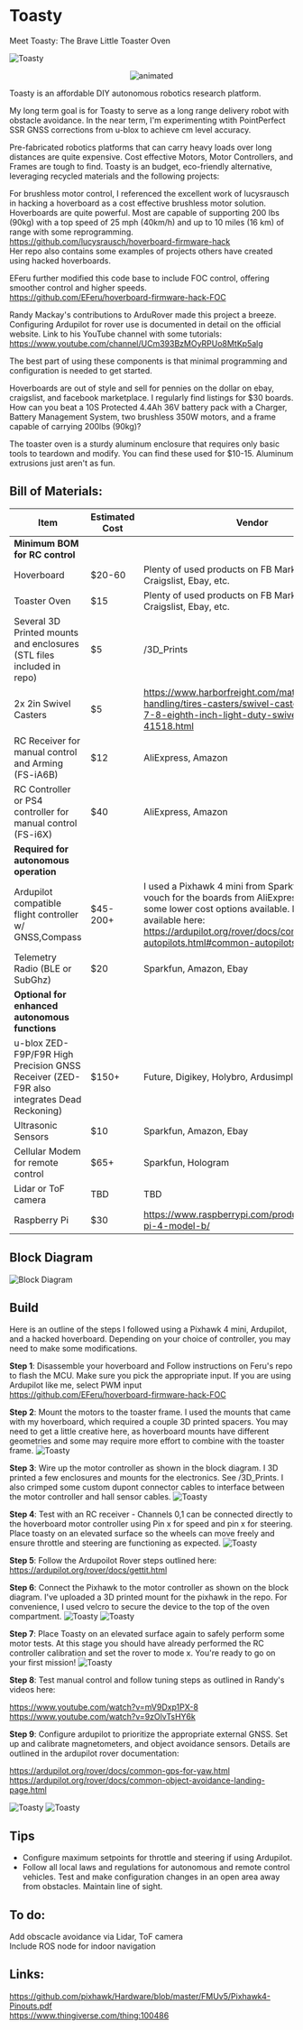 # Toasty


Meet Toasty: The Brave Little Toaster Oven

![Toasty](/images/Toasty1.jpg)  
<p align="center">
  <img src=/images/toasty.gif alt="animated" /> 
</p>

Toasty is an affordable DIY autonomous robotics research platform.  

My long term goal is for Toasty to serve as a long range delivery robot with obstacle avoidance. In the near term, I'm experimenting wtith PointPerfect SSR GNSS corrections from u-blox to achieve cm level accuracy.

Pre-fabricated robotics platforms that can carry heavy loads over long distances are quite expensive. Cost effective Motors, Motor Controllers, and Frames are tough to find. Toasty is an budget, eco-friendly alternative, leveraging recycled materials and the following projects:

For brushless motor control, I referenced the excellent work of lucysrausch in hacking a hoverboard as a cost effective brushless motor solution.
Hoverboards are quite powerful. Most are capable of supporting 200 lbs (90kg) with a top speed of 25 mph (40km/h) and up to 10 miles (16 km) of range with some reprogramming.  
https://github.com/lucysrausch/hoverboard-firmware-hack  
Her repo also contains some examples of projects others have created using hacked hoverboards.  

EFeru further modified this code base to include FOC control, offering smoother control and higher speeds.  
https://github.com/EFeru/hoverboard-firmware-hack-FOC  

Randy Mackay's contributions to ArduRover made this project a breeze. Configuring Ardupilot for rover use is documented in detail on the official website.
Link to his YouTube channel with some tutorials:  
https://www.youtube.com/channel/UCm393BzMOyRPUo8MtKp5alg  

The best part of using these components is that minimal programming and configuration is needed to get started.

Hoverboards are out of style and sell for pennies on the dollar on ebay, craigslist, and facebook marketplace. I regularly find listings for $30 boards.
How can you beat a 10S Protected 4.4Ah 36V battery pack with a Charger, Battery Management System, two brushless 350W motors, and a frame capable of carrying 200lbs (90kg)?

The toaster oven is a sturdy aluminum enclosure that requires only basic tools to teardown and modify. You can find these used for $10-15. 
Aluminum extrusions just aren't as fun.

## Bill of Materials:

| Item  | Estimated Cost | Vendor
| ------------- | ------------- | ------------- |
| **Minimum BOM for RC control** |  | 
| Hoverboard | $20-60 | Plenty of used products on FB Marketplace, Craigslist, Ebay, etc.
| Toaster Oven |  $15 | Plenty of used products on FB Marketplace, Craigslist, Ebay, etc.
| Several 3D Printed mounts and enclosures (STL files included in repo) |  $5 | /3D_Prints
| 2x 2in Swivel Casters| $5 | https://www.harborfreight.com/material-handling/tires-casters/swivel-casters/2-inch-x-7-8-eighth-inch-light-duty-swivel-caster-41518.html  |
| RC Receiver for manual control and Arming (FS-iA6B)  | $12 | AliExpress, Amazon
| RC Controller or PS4 controller for manual control (FS-i6X)  | $40 | AliExpress, Amazon
| **Required for autonomous operation** |  |
| Ardupilot compatible flight controller w/ GNSS,Compass | $45-200+ | I used a Pixhawk 4 mini from Sparkfun. I can't vouch for the boards from AliExpress, but there are some lower cost options available. More options available here: https://ardupilot.org/rover/docs/common-autopilots.html#common-autopilotsSparkfun
| Telemetry Radio (BLE or SubGhz)  | $20 | Sparkfun, Amazon, Ebay
| **Optional for enhanced autonomous functions** |  |
| u-blox ZED-F9P/F9R High Precision GNSS Receiver (ZED-F9R also integrates Dead Reckoning)  | $150+ | Future, Digikey, Holybro, Ardusimple, Sparkfun
| Ultrasonic Sensors  | $10 | Sparkfun, Amazon, Ebay
| Cellular Modem for remote control  | $65+ | Sparkfun, Hologram
| Lidar or ToF camera  | TBD | TBD
| Raspberry Pi | $30 | https://www.raspberrypi.com/products/raspberry-pi-4-model-b/

## Block Diagram
![Block Diagram](/images/BlockDiagram.png)  

## Build

Here is an outline of the steps I followed using a Pixhawk 4 mini, Ardupilot,  and a hacked hoverboard. Depending on your choice of controller, you may need to make some modifications.

**Step 1**: Disassemble your hoverboard and Follow instructions on Feru's repo to flash the MCU. Make sure you pick the appropriate input. If you are using Ardupilot like me, select PWM input  
https://github.com/EFeru/hoverboard-firmware-hack-FOC  

**Step 2**: Mount the motors to the toaster frame. I used the mounts that came with my hoverboard, which required a couple 3D printed spacers. You may need to get a little creative here, as hoverboard mounts have different geometries and some may require more effort to combine with the toaster frame.
![Toasty](/images/Toasty2.jpg) 

**Step 3**: Wire up the motor controller as shown in the block diagram. I 3D printed a few enclosures and mounts for the electronics. See /3D_Prints. I also crimped some custom dupont connector cables to interface between the motor controller and hall sensor cables.
![Toasty](/images/Toasty3.jpg) 

**Step 4**: Test with an RC receiver - Channels 0,1 can be connected directly to the hoverboard motor controller using Pin x for speed and pin x for steering. Place toasty on an elevated surface so the wheels can move freely and ensure throttle and steering are functioning as expected.
![Toasty](/images/Toasty8.jpg) 

**Step 5**: Follow the Ardupoilot Rover steps outlined here: https://ardupilot.org/rover/docs/gettit.html  

**Step 6**: Connect the Pixhawk to the motor controller as shown on the block diagram. I've uploaded a 3D printed mount for the pixhawk in the repo. For convenience, I used velcro to secure the device to the top of the oven compartment.
![Toasty](/images/Toasty5.jpg) 
![Toasty](/images/Toasty9.jpg) 

**Step 7**: Place Toasty on an elevated surface again to safely perform some motor tests. At this stage you should have already performed the RC controller calibration and set the rover to mode x. You're ready to go on your first mission!
![Toasty](/images/toasty4.jpg) 

**Step 8**: Test manual control and follow tuning steps as outlined in Randy's videos here:

https://www.youtube.com/watch?v=mV9Dxp1PX-8  
https://www.youtube.com/watch?v=9zOlvTsHY6k  

**Step 9**: Configure ardupilot to prioritize the appropriate external GNSS. Set up and calibrate magnetometers, and object avoidance sensors. Details are outlined in the ardupilot rover documentation: 

https://ardupilot.org/rover/docs/common-gps-for-yaw.html  
https://ardupilot.org/rover/docs/common-object-avoidance-landing-page.html  

![Toasty](/images/Toasty6.jpg) 
![Toasty](/images/toasty_ardupilot.png) 

## Tips

- Configure maximum setpoints for throttle and steering if using Ardupilot.
- Follow all local laws and regulations for autonomous and remote control vehicles. Test and make configuration changes in an open area away from obstacles. Maintain line of sight.

## To do:
Add obscacle avoidance via Lidar, ToF camera  
Include ROS node for indoor navigation  

## Links:
https://github.com/pixhawk/Hardware/blob/master/FMUv5/Pixhawk4-Pinouts.pdf  
https://www.thingiverse.com/thing:100486  
